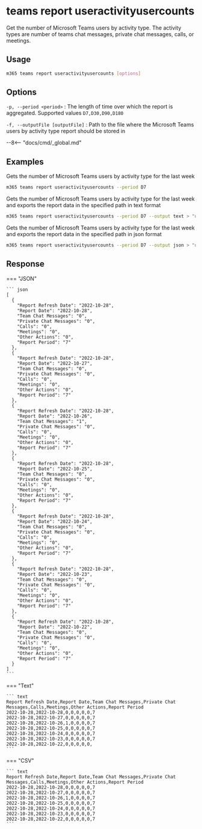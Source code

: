 # teams report useractivityusercounts

Get the number of Microsoft Teams users by activity type. The activity types are number of teams chat messages, private chat messages, calls, or meetings.

## Usage

```sh
m365 teams report useractivityusercounts [options]
```

## Options

`-p, --period <period>`
: The length of time over which the report is aggregated. Supported values `D7,D30,D90,D180`

`-f, --outputFile [outputFile]`
: Path to the file where the Microsoft Teams users by activity type report should be stored in

--8<-- "docs/cmd/_global.md"

## Examples

Gets the number of Microsoft Teams users by activity type for the last week

```sh
m365 teams report useractivityusercounts --period D7
```

Gets the number of Microsoft Teams users by activity type for the last week and exports the report data in the specified path in text format

```sh
m365 teams report useractivityusercounts --period D7 --output text > "useractivityusercounts.txt"
```

Gets the number of Microsoft Teams users by activity type for the last week and exports the report data in the specified path in json format

```sh
m365 teams report useractivityusercounts --period D7 --output json > "useractivityusercounts.json"
```

## Response

=== "JSON"

    ``` json
    [
      {
        "Report Refresh Date": "2022-10-28",
        "Report Date": "2022-10-28",
        "Team Chat Messages": "0",
        "Private Chat Messages": "0",
        "Calls": "0",
        "Meetings": "0",
        "Other Actions": "0",
        "Report Period": "7"
      },
      {
        "Report Refresh Date": "2022-10-28",
        "Report Date": "2022-10-27",
        "Team Chat Messages": "0",
        "Private Chat Messages": "0",
        "Calls": "0",
        "Meetings": "0",
        "Other Actions": "0",
        "Report Period": "7"
      },
      {
        "Report Refresh Date": "2022-10-28",
        "Report Date": "2022-10-26",
        "Team Chat Messages": "1",
        "Private Chat Messages": "0",
        "Calls": "0",
        "Meetings": "0",
        "Other Actions": "0",
        "Report Period": "7"
      },
      {
        "Report Refresh Date": "2022-10-28",
        "Report Date": "2022-10-25",
        "Team Chat Messages": "0",
        "Private Chat Messages": "0",
        "Calls": "0",
        "Meetings": "0",
        "Other Actions": "0",
        "Report Period": "7"
      },
      {
        "Report Refresh Date": "2022-10-28",
        "Report Date": "2022-10-24",
        "Team Chat Messages": "0",
        "Private Chat Messages": "0",
        "Calls": "0",
        "Meetings": "0",
        "Other Actions": "0",
        "Report Period": "7"
      },
      {
        "Report Refresh Date": "2022-10-28",
        "Report Date": "2022-10-23",
        "Team Chat Messages": "0",
        "Private Chat Messages": "0",
        "Calls": "0",
        "Meetings": "0",
        "Other Actions": "0",
        "Report Period": "7"
      },
      {
        "Report Refresh Date": "2022-10-28",
        "Report Date": "2022-10-22",
        "Team Chat Messages": "0",
        "Private Chat Messages": "0",
        "Calls": "0",
        "Meetings": "0",
        "Other Actions": "0",
        "Report Period": "7"
      }
    ]
    ```

=== "Text"

    ``` text
    Report Refresh Date,Report Date,Team Chat Messages,Private Chat Messages,Calls,Meetings,Other Actions,Report Period
    2022-10-28,2022-10-28,0,0,0,0,0,7
    2022-10-28,2022-10-27,0,0,0,0,0,7
    2022-10-28,2022-10-26,1,0,0,0,0,7
    2022-10-28,2022-10-25,0,0,0,0,0,7
    2022-10-28,2022-10-24,0,0,0,0,0,7
    2022-10-28,2022-10-23,0,0,0,0,0,7
    2022-10-28,2022-10-22,0,0,0,0,0,
    ```

=== "CSV"

    ``` text
    Report Refresh Date,Report Date,Team Chat Messages,Private Chat Messages,Calls,Meetings,Other Actions,Report Period
    2022-10-28,2022-10-28,0,0,0,0,0,7
    2022-10-28,2022-10-27,0,0,0,0,0,7
    2022-10-28,2022-10-26,1,0,0,0,0,7
    2022-10-28,2022-10-25,0,0,0,0,0,7
    2022-10-28,2022-10-24,0,0,0,0,0,7
    2022-10-28,2022-10-23,0,0,0,0,0,7
    2022-10-28,2022-10-22,0,0,0,0,0,7
    ```
